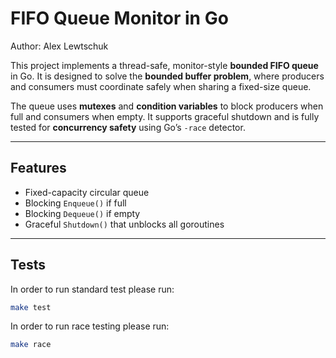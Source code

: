 # FIFO Queue Monitor in Go

Author: Alex Lewtschuk

This project implements a thread-safe, monitor-style **bounded FIFO queue** in Go. It is designed to solve the **bounded buffer problem**, where producers and consumers must coordinate safely when sharing a fixed-size queue.

The queue uses **mutexes** and **condition variables** to block producers when full and consumers when empty. It supports graceful shutdown and is fully tested for **concurrency safety** using Go’s `-race` detector.

---

## Features

- Fixed-capacity circular queue
- Blocking `Enqueue()` if full
- Blocking `Dequeue()` if empty
- Graceful `Shutdown()` that unblocks all goroutines

---

## Tests

In order to run standard test please run:

```bash
make test
```

In order to run race testing please run:

```bash
make race
```

